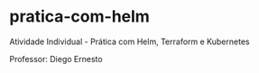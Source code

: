 # pratica-com-helm

Atividade Individual - Prática com Helm, Terraform e Kubernetes

Professor: Diego Ernesto 
